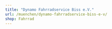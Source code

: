 ```yaml
---
title: "Dynamo Fahrradservice Biss e.V."
url: /muenchen/dynamo-fahrradservice-biss-e-v/
shop: Fahrrad
---
```

